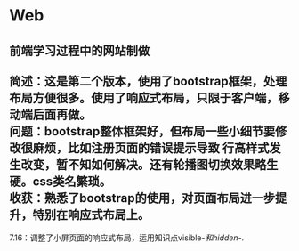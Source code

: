 # Web
前端学习过程中的网站制做<br>
<br>
简述：这是第二个版本，使用了bootstrap框架，处理布局方便很多。使用了响应式布局，只限于客户端，移动端后面再做。<br/>
问题：bootstrap整体框架好，但布局一些小细节要修改很麻烦，比如注册页面的错误提示导致
行高样式发生改变，暂不知如何解决。还有轮播图切换效果略生硬。css类名繁琐。<br>
收获：熟悉了bootstrap的使用，对页面布局进一步提升，特别在响应式布局上。
<br>
----------------
7.16：调整了小屏页面的响应式布局，运用知识点visible-*和hidden-*.
